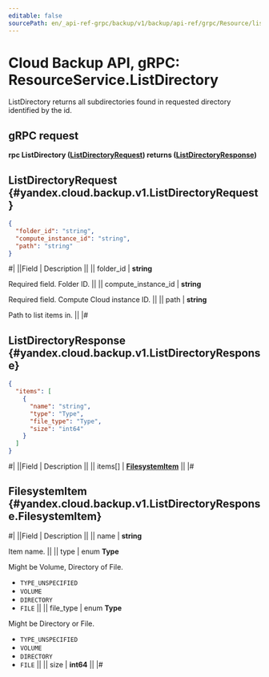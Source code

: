 ```yaml
---
editable: false
sourcePath: en/_api-ref-grpc/backup/v1/backup/api-ref/grpc/Resource/listDirectory.md
---
```


# Cloud Backup API, gRPC: ResourceService.ListDirectory

ListDirectory returns all subdirectories found in requested directory identified
by the id.

## gRPC request

**rpc ListDirectory ([ListDirectoryRequest](#yandex.cloud.backup.v1.ListDirectoryRequest)) returns ([ListDirectoryResponse](#yandex.cloud.backup.v1.ListDirectoryResponse))**

## ListDirectoryRequest {#yandex.cloud.backup.v1.ListDirectoryRequest}

```json
{
  "folder_id": "string",
  "compute_instance_id": "string",
  "path": "string"
}
```

#|
||Field | Description ||
|| folder_id | **string**

Required field. Folder ID. ||
|| compute_instance_id | **string**

Required field. Compute Cloud instance ID. ||
|| path | **string**

Path to list items in. ||
|#

## ListDirectoryResponse {#yandex.cloud.backup.v1.ListDirectoryResponse}

```json
{
  "items": [
    {
      "name": "string",
      "type": "Type",
      "file_type": "Type",
      "size": "int64"
    }
  ]
}
```

#|
||Field | Description ||
|| items[] | **[FilesystemItem](#yandex.cloud.backup.v1.ListDirectoryResponse.FilesystemItem)** ||
|#

## FilesystemItem {#yandex.cloud.backup.v1.ListDirectoryResponse.FilesystemItem}

#|
||Field | Description ||
|| name | **string**

Item name. ||
|| type | enum **Type**

Might be Volume, Directory of File.

- `TYPE_UNSPECIFIED`
- `VOLUME`
- `DIRECTORY`
- `FILE` ||
|| file_type | enum **Type**

Might be Directory or File.

- `TYPE_UNSPECIFIED`
- `VOLUME`
- `DIRECTORY`
- `FILE` ||
|| size | **int64** ||
|#